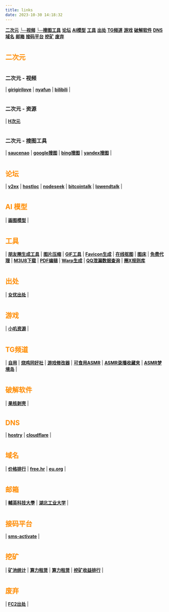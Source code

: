 ```yaml
---
title: links
date: 2023-10-30 14:18:32
---
```


**[二次元](#anime)**
**[└─视频](#anime_video)**
**[└─搜图工具](#anime_tool)**
**[论坛](#bbs)**
**[AI模型](#aimodel)**
**[工具](#tool)**
**[出处](#source)**
**[TG频道](#tg)**
**[游戏](#game)**
**[破解软件](#crack)**
**[DNS](#dns)**
**[域名](#domain)**
**[邮箱](#email)**
**[接码平台](#sms)**
**[挖矿](#mining)**
**[废弃](#deprecated)**

# <h2 id="anime" style="color:#FF8C00">二次元</h2>

# <h3 id="anime_video">二次元 - 视频</h3>

| **[girigirilove](https://anime.girigirilove.com)** | **[nyafun](https://www.nyafun.net/)** | **[bilibili](https://www.bilibili.com)** |

# <h3 id="anime_source">二次元 - 资源</h3>

| **[H次元](https://h-ciyuan.com)** 

# <h3 id="anime_tool">二次元 - 搜图工具</h3>

| **[saucenao](https://saucenao.com/)** | **[google搜图](https://www.google.com/imghp)** |  **[bing搜图](https://www.bing.com/images/feed)** | **[yandex搜图](https://yandex.com/images)** |

# <h2 id="bbs" style="color:#FF8C00">论坛</h2>

| **[v2ex](https://www.v2ex.com)** | **[hostloc](https://hostloc.com/forum-45-1.html)** | **[nodeseek](https://www.nodeseek.com/)** | **[bitcointalk](https://bitcointalk.org/index.php?board=159.0;sort=last_post;desc)** | **[lowendtalk](https://lowendtalk.com/)** |

# <h2 id="aimodel" style="color:#FF8C00">AI 模型</h2>

| **[画图模型](https://civitai.com/)** |

# <h2 id="tool" style="color:#FF8C00">工具</h2>

| **[朋友圈生成工具](https://github.com/TransparentLC/WechatMomentScreenshot)** | **[图片压缩](https://tinypng.com/)** | **[GIF工具](https://ezgif.com/reverse)** | **[Favicon生成](https://favicon.io/favicon-converter/)** | **[在线抠图](https://pixian.ai/)** | **[图床](https://mjj.today/)** | **[免费代理](http://free-proxy.cz/zh/)** | **[M3U8下载](https://github.com/Momo707577045/media-source-extract)** | **[PDF编辑](https://www.sejda.com)** | **[Warp生成](https://fscarmen.cloudflare.now.cc)** | **[QQ泄漏数据查询](https://www.xywlapi.cc/home.html)** | **[圈X规则库](https://whatshub.top/quantumultx)** 

# <h2 id="source" style="color:#FF8C00">出处</h2>

| **[女优出处](https://av-wiki.net/)** |

# <h2 id="game" style="color:#FF8C00">游戏</h2>

| **[小叽资源](https://steamzg.com/)** |

# <h2 id="tg" style="color:#FF8C00">TG频道</h2>

| **[自用](https://t.me/bakahentailolicon)** | **[烧鸡同好社](https://t.me/hdshaoji)** | **[游戏修改器](https://t.me/mygametrainer)** | **[可食用ASMR](https://t.me/asmr_online)** | **[ASMR录播收藏夹](https://t.me/+xzL2E63clBVkNTll)** | **[ASMR梦境岛](https://t.me/erojpasmr)** |

# <h2 id="crack" style="color:#FF8C00">破解软件</h2>

| **[果核剥壳](https://www.ghxi.com)** | 

# <h2 id="dns" style="color:#FF8C00">DNS</h2>

| **[hostry](https://hostry.com/)** | **[cloudflare](https://www.cloudflare.com/zh-cn/)** | 

# <h2 id="domain" style="color:#FF8C00">域名</h2>

| **[价格排行](https://tld-list.com/)** | **[free.hr](https://subreg.cz/en/)** | **[eu.org](https://nic.eu.org/)** | 

# <h2 id="email" style="color:#FF8C00">邮箱</h2>

| **[輔英科技大學](https://aspstd.fy.edu.tw/StdNew/)** | **[湖北工业大学](https://xmail.hbut.edu.cn/)** |

# <h2 id="sms" style="color:#FF8C00">接码平台</h2>

| **[sms-activate](https://sms-activate.org/cn)** | 

# <h2 id="mining" style="color:#FF8C00">挖矿</h2>

| **[矿池统计](https://miningpoolstats.stream/)** | **[算力租赁](https://www.miningrigrentals.com/)** | **[算力租赁](https://www.miningrigrentals.com/)** | **[挖矿收益排行](https://poolbay.io/miners-profitability/cpu)** |

# <h2 id="deprecated" style="color:#FF8C00">废弃</h2>

| **[FC2出处](https://db.msin.jp/?njp)** |
